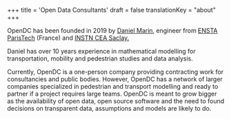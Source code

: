 +++
title = 'Open Data Consultants'
draft = false
translationKey = "about"
+++

<p>
OpenDC has been founded in 2019 by <a href="https://www.linkedin.com/in/daniel-marin-a34a1480/" target="_blank">Daniel Marin</a>, engineer from 
<a href = "https://www.ensta-paristech.fr/en" target="_blank">ENSTA ParisTech</a> (France) and <a href = "http://www-instn.cea.fr/en/" target="_blank">INSTN CEA Saclay.</a>
</p>
<p>
Daniel has over 10 years experience in mathematical modelling for transportation, mobility and pedestrian studies and data analysis. 
</p>
<p>
Currently, OpenDC is a one-person company providing contracting work for consultancies and public bodies. However, OpenDC has a network of larger companies specialized in pedestrian and transport modelling and ready to partner if a project requires large teams. OpenDC is meant to grow bigger as the availability of open data, open source software and the need to found decisions on transparent data, assumptions and models are likely to do.
</p>


